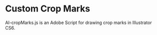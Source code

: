 Custom Crop Marks
===============

AI-cropMarks.js is an Adobe Script for drawing crop marks in Illustrator CS6.
